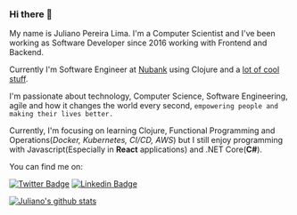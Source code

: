 ### Hi there 👋

<!--
**JulianoGTZ/JulianoGTZ** is a ✨ _special_ ✨ repository because its `README.md` (this file) appears on your GitHub profile.

Here are some ideas to get you started:

- 🔭 I’m currently working on ...
- 🌱 I’m currently learning ...
- 👯 I’m looking to collaborate on ...
- 🤔 I’m looking for help with ...
- 💬 Ask me about ...
- 📫 How to reach me: ...
- 😄 Pronouns: ...
- ⚡ Fun fact: ...
-->


My name is Juliano Pereira Lima. I'm a Computer Scientist and I've been working as Software Developer since 2016 working with Frontend and Backend. 

Currently I'm Software Engineer at [Nubank](https://nubank.com.br/en/) using Clojure and a [lot of cool stuff](https://www.infoq.com/presentations/nubank-architecture/).

I'm passionate about technology, Computer Science, Software Engineering, agile and how it changes the world every second, `empowering people and making their lives better.`

Currently, I'm focusing on learning Clojure, Functional Programming and Operations(*Docker, Kubernetes, CI/CD, AWS*) but I still enjoy programming with Javascript(Especially in **React** applications) and .NET Core(**C#**).

You can find me on:

[![Twitter Badge](https://img.shields.io/badge/-Twitter-1ca0f1?style=flat-square&labelColor=1ca0f1&logo=twitter&logoColor=white&link=https://twitter.com/julianodgtz)](https://twitter.com/julianodgtz)
[![Linkedin Badge](https://img.shields.io/badge/-LinkedIn-blue?style=flat-square&logo=Linkedin&logoColor=white&link=https://www.linkedin.com/in/julianopereiralima)](https://www.linkedin.com/in/julianopereiralima)

[![Juliano's github stats](https://github-readme-stats.vercel.app/api?username=julianogtz&show_icons=true)](https://github.com/anuraghazra/github-readme-stats)
